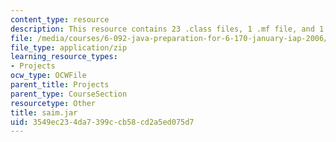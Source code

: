```yaml
---
content_type: resource
description: This resource contains 23 .class files, 1 .mf file, and 1 .txt file.
file: /media/courses/6-092-java-preparation-for-6-170-january-iap-2006/3549ec234da7399ccb58cd2a5ed075d7_saim.jar
file_type: application/zip
learning_resource_types:
- Projects
ocw_type: OCWFile
parent_title: Projects
parent_type: CourseSection
resourcetype: Other
title: saim.jar
uid: 3549ec23-4da7-399c-cb58-cd2a5ed075d7
---
```


